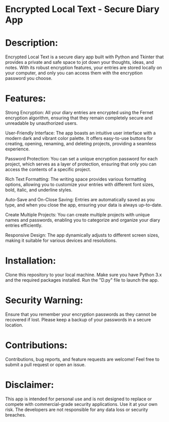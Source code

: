 # Encrypted Local Text - Secure Diary App

# Description:
Encrypted Local Text is a secure diary app built with Python and Tkinter that provides a private and safe space to jot down your thoughts, ideas, and notes. With its robust encryption features, your entries are stored locally on your computer, and only you can access them with the encryption password you choose.

# Features:

Strong Encryption: 
All your diary entries are encrypted using the Fernet encryption algorithm, ensuring that they remain completely secure and unreadable by unauthorized users.

User-Friendly Interface: 
The app boasts an intuitive user interface with a modern dark and vibrant color palette. It offers easy-to-use buttons for creating, opening, renaming, and deleting projects, providing a seamless experience.

Password Protection: 
You can set a unique encryption password for each project, which serves as a layer of protection, ensuring that only you can access the contents of a specific project.

Rich Text Formatting: 
The writing space provides various formatting options, allowing you to customize your entries with different font sizes, bold, italic, and underline styles.

Auto-Save and On-Close Saving: 
Entries are automatically saved as you type, and when you close the app, ensuring your data is always up-to-date.

Create Multiple Projects: 
You can create multiple projects with unique names and passwords, enabling you to categorize and organize your diary entries efficiently.

Responsive Design: 
The app dynamically adjusts to different screen sizes, making it suitable for various devices and resolutions.

# Installation:
Clone this repository to your local machine.
Make sure you have Python 3.x and the required packages installed.
Run the "D.py" file to launch the app.

# Security Warning:
Ensure that you remember your encryption passwords as they cannot be recovered if lost. Please keep a backup of your passwords in a secure location.

# Contributions:
Contributions, bug reports, and feature requests are welcome! Feel free to submit a pull request or open an issue.

# Disclaimer:
This app is intended for personal use and is not designed to replace or compete with commercial-grade security applications. 
Use it at your own risk. 
The developers are not responsible for any data loss or security breaches.
